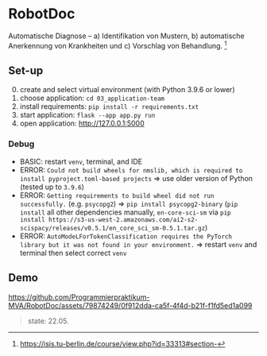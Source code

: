# RobotDoc 

Automatische Diagnose – a) Identifikation von Mustern, b) automatische Anerkennung von Krankheiten und c) Vorschlag von Behandlung. [^1]

## Set-up

0. create and select virtual environment (with Python 3.9.6 or lower)
1. choose application: ```cd 03_application-team```
2. install requirements: ```pip install -r requirements.txt```
3. start application: ```flask --app app.py run```
4. open application: http://127.0.0.1:5000

### Debug

- BASIC: restart ```venv```, terminal, and IDE
- ERROR: ```Could not build wheels for nmslib, which is required to install pyproject.toml-based projects``` ⇒ use older version of Python (tested up to ```3.9.6```)
- ERROR: ```Getting requirements to build wheel did not run successfully.``` (e.g. ```psycopg2```) ⇒ ```pip install psycopg2-binary``` (```pip install``` all other dependencies manually, ```en-core-sci-sm``` via ```pip install https://s3-us-west-2.amazonaws.com/ai2-s2-scispacy/releases/v0.5.1/en_core_sci_sm-0.5.1.tar.gz```)
- ERROR: ```AutoModeLForTokenClassification requires the PyTorch library but it was not found in your environment.``` ⇒ restart ```venv``` and terminal then select correct ```venv```

## Demo

https://github.com/Programmierpraktikum-MVA/RobotDoc/assets/79874249/0f912dda-ca5f-4f4d-b21f-f1fd5ed1a099
> state: 22.05.

[^1]: https://isis.tu-berlin.de/course/view.php?id=33313#section-
